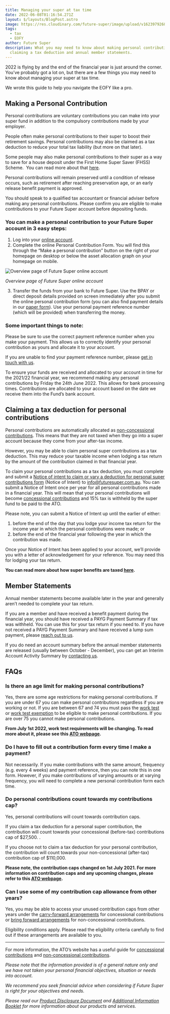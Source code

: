 ```yaml
---
title: Managing your super at tax time
date: 2022-06-08T01:16:54.271Z
layout: $/layouts/BlogPost.astro
image: https://res.cloudinary.com/future-super/image/upload/v1623979268/tax-blog-image.png
tags:
  - tax
  - EOFY
author: Future Super
description: What you may need to know about making personal contributions,
  claiming a tax deduction and annual member statements.
---
```

2022 is flying by and the end of the financial year is just around the corner. You’ve probably got a lot on, but there are a few things you may need to know about managing your super at tax time.

We wrote this guide to help you navigate the EOFY like a pro.

## Making a Personal Contribution

Personal contributions are voluntary contributions you can make into your super fund in addition to the compulsory contributions made by your employer.

People often make personal contributions to their super to boost their retirement savings. Personal contributions may also be claimed as a tax deduction to reduce your total tax liability (but more on that later).

Some people may also make personal contributions to their super as a way to save for a house deposit under the First Home Super Saver (FHSS) Scheme.  You can read more about that [here](https://www.futuresuper.com.au/faqs/can-i-access-my-super-under-the-first-home-super-saver-scheme/).

Personal contributions will remain preserved until a condition of release occurs, such as retirement after reaching preservation age, or an early release benefit payment is approved.

You should speak to a qualified tax accountant or financial adviser before making any personal contributions. Please confirm you are eligible to make contributions to your Future Super account before depositing funds.

### You can make a personal contribution to your Future Super account in 3 easy steps:

1. Log into your [online account](https://my.futuresuper.com.au/).
2. Complete the online Personal Contribution Form. You will find this through the “Make a personal contribution” button on the right of your homepage on desktop or below the asset allocation graph on your homepage on mobile.

![Overview page of Future Super online account](https://res.cloudinary.com/fdq5gvf9pls/image/upload/v1654675796/EOFY%20blog/online_account_desktop_olgwge.gif)

*Overview page of Future Super online account*

3. Transfer the funds from your bank to Future Super. Use the BPAY or direct deposit details provided on screen immediately after you submit the online personal contribution form (you can also find payment details in our [paper form](https://www.futuresuper.com.au/personalcontributionsform)). Use your personal payment reference number (which will be provided) when transferring the money.

### Some important things to note:

Please be sure to use the correct payment reference number when you make your payment. This allows us to correctly identify your personal contribution as yours and allocate it to your account.

If you are unable to find your payment reference number, please [get in touch with us](https://www.futuresuper.com.au/contact-us/).

To ensure your funds are received and allocated to your account in time for the 2021/22 financial year, we recommend making any personal contributions by Friday the 24th June 2022. This allows for bank processing times. Contributions are allocated to your account based on the date we receive them into the Fund’s bank account.

## Claiming a tax deduction for personal contributions

Personal contributions are automatically allocated as [non-concessional contributions](https://www.futuresuper.com.au/faqs/concessional-and-non-concessional-contributions/). This means that they are not taxed when they go into a super account because they come from your after-tax income.

However, you may be able to claim personal super contributions as a tax deduction. This may reduce your taxable income when lodging a tax return by the amount of the contribution claimed in that financial year.

To claim your personal contributions as a tax deduction, you must complete and submit a [Notice of intent to claim or vary a deduction for personal super contributions form](https://www.ato.gov.au/forms/notice-of-intent-to-claim-or-vary-a-deduction-for-personal-super-contributions/) (Notice of Intent) to info@futuresuper.com.au. You can submit a Notice of Intent once per year for all personal contributions made in a financial year. This will mean that your personal contributions will become [concessional contributions](https://www.futuresuper.com.au/faqs/concessional-and-non-concessional-contributions/) and 15% tax is withheld by the super fund to be paid to the ATO.

Please note, you can submit a Notice of Intent up until the earlier of either:

1. before the end of the day that you lodge your income tax return for the income year in which the personal contributions were made; or
2. before the end of the financial year following the year in which the contribution was made.

Once your Notice of Intent has been applied to your account, we’ll provide you with a letter of acknowledgement for your reference. You may need this for lodging your tax return.

**You can read more about how super benefits are taxed [here](https://www.ato.gov.au/Individuals/Super/In-detail/Withdrawing-and-using-your-super/Withdrawing-your-super-and-paying-tax/?page=4#How_tax_applies_to_your_super).**

## Member Statements

Annual member statements become available later in the year and generally aren’t needed to complete your tax return. 

If you are a member and have received a benefit payment during the financial year, you should have received a PAYG Payment Summary if tax was withheld. You can use this for your tax return if you need to. If you have not received a PAYG Payment Summary and have received a lump sum payment, please [reach out to us](https://www.futuresuper.com.au/contact-us/).

If you do need an account summary before the annual member statements are released (usually between October - December), you can get an Interim Account Activity Summary by [contacting us](https://www.futuresuper.com.au/contact-us/).

## FAQs

### Is there an age limit for making personal contributions?

Yes, there are some age restrictions for making personal contributions. If you are under 67 you can make personal contributions regardless if you are working or not. If you are between 67 and 74 you must pass the [work test](https://www.futuresuper.com.au/faqs/what-is-the-work-test/) or [work test exemption](https://www.futuresuper.com.au/faqs/what-is-the-work-test-exemption/) to be eligible to make personal contributions. If you are over 75 you cannot make personal contributions.

**From July 1st 2022, work test requirements will be changing. To read more about it, please see this [ATO webpage](https://www.ato.gov.au/Super/APRA-regulated-funds/In-detail/News/Changes-to-the-work-test-requirements-for-superannuation-contributions/#:~:text=Soon%20older%20Australians%20will%20no,to%20existing%20contribution%20cap%20limits.).**

### Do I have to fill out a contribution form every time I make a payment?

Not necessarily. If you make contributions with the same amount, frequency (e.g. every 4 weeks) and payment reference, then you can note this in one form. However, if you make contributions of varying amounts or at varying frequency, you will need to complete a new personal contribution form each time.

### Do personal contributions count towards my contributions cap?

Yes, personal contributions will count towards contribution caps.

If you claim a tax deduction for a personal super contribution, the contribution will count towards your concessional (before-tax) contributions cap of $27,500. .

If you choose not to claim a tax deduction for your personal contribution, the contribution will count towards your non-concessional (after-tax) contribution cap of $110,000.

**Please note, the contribution caps changed on 1st July 2021. For more information on contribution caps and any upcoming changes, please refer to this [ATO webpage](https://www.ato.gov.au/super/self-managed-super-funds/contributions-and-rollovers/contribution-caps/).**

### Can I use some of my contribution cap allowance from other years?

Yes, you may be able to access your unused contribution caps from other years under the [carry-forward arrangements](https://www.ato.gov.au/individuals/super/in-detail/growing-your-super/super-contributions---too-much-can-mean-extra-tax/?page=6) for concessional contributions or [bring forward arrangements](https://www.ato.gov.au/Individuals/Super/In-detail/Growing-your-super/Super-contributions---too-much-can-mean-extra-tax/?anchor=Bringforwardarrangements#Bringforwardarrangements) for non-concessional contributions.

Eligibility conditions apply. Please read the eligibility criteria carefully to find out if these arrangements are available to you.

- - -

For more information, the ATO’s website has a useful guide for [concessional contributions](https://www.ato.gov.au/Individuals/Super/In-detail/Growing-your-super/Super-contributions---too-much-can-mean-extra-tax/?page=2#Carry_forward_concessional_contributions) and [non-concessional contributions](https://www.ato.gov.au/Individuals/Super/In-detail/Growing-your-super/Super-contributions---too-much-can-mean-extra-tax/?page=8#Non_concessional_contributions_and_contribution_caps).

*Please note that the information provided is of a general nature only and we have not taken your personal financial objectives, situation or needs into account.*

*We recommend you seek financial advice when considering if Future Super is right for your objectives and needs.*

*Please read our [Product Disclosure Document](https://www.futuresuper.com.au/pds) and [Additional Information Booklet](https://www.futuresuper.com.au/aib) for more information about our products and services.*